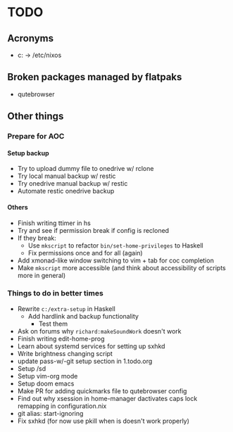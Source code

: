 # TODO

## Acronyms

- c: -> /etc/nixos
 
## Broken packages managed by flatpaks

- qutebrowser
 
## Other things

### Prepare for AOC

#### Setup backup
- Try to upload dummy file to onedrive w/ rclone
- Try local manual backup w/ restic
- Try onedrive manual backup w/ restic
- Automate restic onedrive backup

#### Others

- Finish writing ttimer in hs
- Try and see if permission break if config is recloned
- If they break:
    - Use `mkscript` to refactor `bin/set-home-privileges` to Haskell
    - Fix permissions once and for all (again)
- Add xmonad-like window switching to vim + tab for coc completion
- Make `mkscript` more accessible (and think about accessibility of scripts more in general)

### Things to do in better times

- Rewrite `c:/extra-setup` in Haskell
    - Add hardlink and backup functionality
        - Test them
- Ask on forums why `richard:makeSoundWork` doesn't work
- Finish writing edit-home-prog
- Learn about systemd services for setting up sxhkd
- Write brightness changing script
- update pass-w/-git setup section in 1.todo.org
- Setup /sd
- Setup vim-org mode
- Setup doom emacs
- Make PR for adding quickmarks file to qutebrowser config
- Find out why xsession in home-manager dactivates caps lock remapping in configuration.nix
- git alias: start-ignoring
- Fix sxhkd (for now use pkill when is doesn't work properly)

